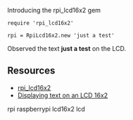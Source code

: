 Introducing the rpi_lcd16x2 gem

    require 'rpi_lcd16x2'

    rpi = RpiLcd16x2.new 'just a test'

Observed the text **just a test** on the LCD.

## Resources

* [rpi_lcd16x2](https://rubygems.org/gems/rpi_lcd16x2)
* [Displaying text on an LCD 16x2](http://www.jamesrobertson.eu/snippets/2014/aug/10/displaying-text-on-an-lcd-16x2.html)

rpi raspberrypi lcd16x2 lcd
